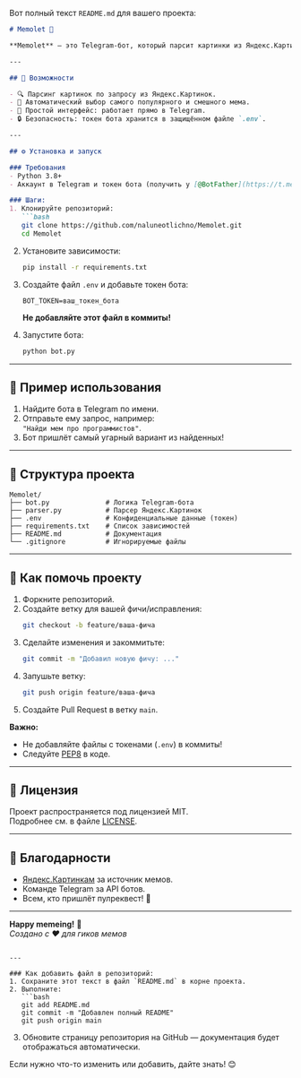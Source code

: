 Вот полный текст `README.md` для вашего проекта:

```markdown
# Memolet 🤖

**Memolet** — это Telegram-бот, который парсит картинки из Яндекс.Картинок и выбирает самый "жирный" и угарный мем! Идеально для тех, кто устал от ручного поиска мемов 😎

---

## 🚀 Возможности

- 🔍 Парсинг картинок по запросу из Яндекс.Картинок.
- 🎯 Автоматический выбор самого популярного и смешного мема.
- 🤖 Простой интерфейс: работает прямо в Telegram.
- 🔒 Безопасность: токен бота хранится в защищённом файле `.env`.

---

## ⚙️ Установка и запуск

### Требования
- Python 3.8+
- Аккаунт в Telegram и токен бота (получить у [@BotFather](https://t.me/BotFather))

### Шаги:
1. Клонируйте репозиторий:
   ```bash
   git clone https://github.com/naluneotlichno/Memolet.git
   cd Memolet
   ```

2. Установите зависимости:
   ```bash
   pip install -r requirements.txt
   ```

3. Создайте файл `.env` и добавьте токен бота:
   ```env
   BOT_TOKEN=ваш_токен_бота
   ```
   **Не добавляйте этот файл в коммиты!**

4. Запустите бота:
   ```bash
   python bot.py
   ```

---

## 📝 Пример использования

1. Найдите бота в Telegram по имени.
2. Отправьте ему запрос, например:  
   `"Найди мем про программистов"`.
3. Бот пришлёт самый угарный вариант из найденных!

---

## 📂 Структура проекта

```
Memolet/
├── bot.py              # Логика Telegram-бота
├── parser.py           # Парсер Яндекс.Картинок
├── .env                # Конфиденциальные данные (токен)
├── requirements.txt    # Список зависимостей
├── README.md           # Документация
└── .gitignore          # Игнорируемые файлы
```

---

## 🤝 Как помочь проекту

1. Форкните репозиторий.
2. Создайте ветку для вашей фичи/исправления:
   ```bash
   git checkout -b feature/ваша-фича
   ```
3. Сделайте изменения и закоммитьте:
   ```bash
   git commit -m "Добавил новую фичу: ..."
   ```
4. Запушьте ветку:
   ```bash
   git push origin feature/ваша-фича
   ```
5. Создайте Pull Request в ветку `main`.

**Важно:**  
- Не добавляйте файлы с токенами (`.env`) в коммиты!
- Следуйте [PEP8](https://peps.python.org/pep-0008/) в коде.

---

## 📜 Лицензия

Проект распространяется под лицензией MIT.  
Подробнее см. в файле [LICENSE](LICENSE).

---

## 🙏 Благодарности

- [Яндекс.Картинкам](https://yandex.ru/images/) за источник мемов.
- Команде Telegram за API ботов.
- Всем, кто пришлёт пулреквест! 💪

---

**Happy memeing!** 🚀  
*Создано с ❤️ для гиков мемов*
```

---

### Как добавить файл в репозиторий:
1. Сохраните этот текст в файл `README.md` в корне проекта.
2. Выполните:
   ```bash
   git add README.md
   git commit -m "Добавлен полный README"
   git push origin main
   ```
3. Обновите страницу репозитория на GitHub — документация будет отображаться автоматически.

Если нужно что-то изменить или добавить, дайте знать! 😊
